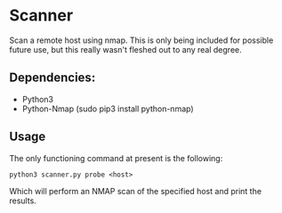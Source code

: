 # Scanner

Scan a remote host using nmap. This is only being included for possible future use, but this really wasn't fleshed out to any real degree.

## Dependencies:

* Python3
* Python-Nmap (sudo pip3 install python-nmap)

## Usage

The only functioning command at present is the following:
```
python3 scanner.py probe <host>
```

Which will perform an NMAP scan of the specified host and print the results.
